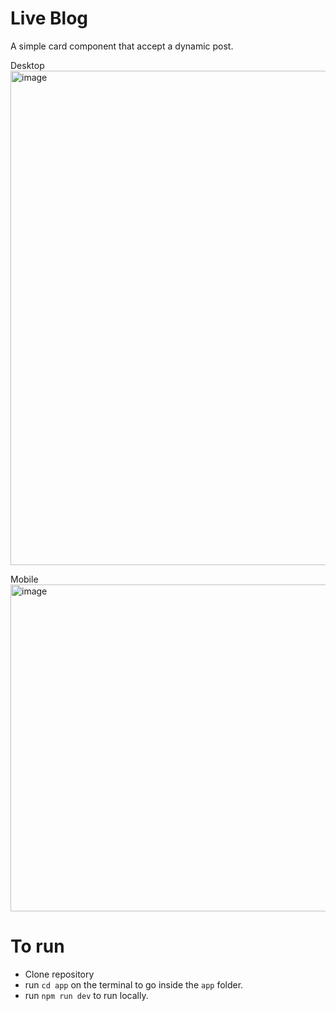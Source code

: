 # Live Blog
A simple card component that accept a dynamic post.

Desktop
<img width="791" alt="image" src="https://github.com/hernanosaurus/live-blog/assets/124817838/74652b07-db9e-4ca7-b3ce-b64307722e05">

Mobile
<img width="523" alt="image" src="https://github.com/hernanosaurus/live-blog/assets/124817838/9dba0abb-b6ce-4aff-aad6-f04a5e067fe4">

# To run
- Clone repository
- run `cd app` on the terminal to go inside the `app` folder.
- run `npm run dev` to run locally.
